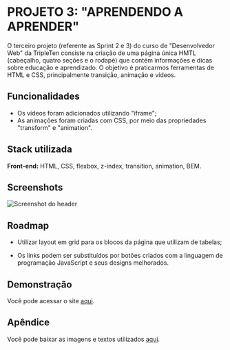 
# PROJETO 3: "APRENDENDO A APRENDER"

O terceiro projeto (referente as Sprint 2 e 3) do curso de "Desenvolvedor Web" da TripleTen consiste na criação de uma página única HMTL (cabeçalho, quatro seções e o rodapé) que contém informações e dicas sobre educação e aprendizado. O objetivo é praticarmos ferramentas de HTML e CSS, principalmente transição, animação e vídeos.

## Funcionalidades

- Os vídeos foram adicionados utilizando "iframe";
- As animações foram criadas com CSS, por meio das propriedades "transform" e "animation".



## Stack utilizada

**Front-end:** HTML, CSS, flexbox, z-index, transition, animation, BEM.




## Screenshots

![Screenshot do header](https://github.com/vinib96/web_project_1_ptbr/assets/141737376/84d9714a-1d4c-4ef9-a118-f804f2e5a16a)



## Roadmap

- Utilizar layout em grid para os blocos da página que utilizam de tabelas;

- Os links podem ser substituídos por botões criados com a linguagem de programação JavaScript e seus designs melhorados.


## Demonstração

Você pode acessar o site [aqui](https://vinib96.github.io/web_project_1_ptbr/).


## Apêndice

Você pode baixar as imagens e textos utilizados [aqui](https://practicum-content.s3.us-west-1.amazonaws.com/new-markets/WEB_sprint_3/PT/sprint_3-sources-ptbr.zip).
